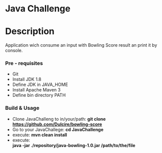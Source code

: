 # Java Challenge

# Description
Application wich consume an input with Bowling Score result an print it by console.

### Pre - requisites ###

* Git
* Install JDK 1.8
* Define JDK in JAVA_HOME
* Install Apache Maven 3
* Define bin directory PATH

### Build & Usage ###

* Clone JavaChalleng to in/your/path:
		**git clone https://github.com/Dulcire/bowling-score**
* Go to your JavaChallege: 
		**cd JavaChallenge**
* execute: 
		**mvn clean install**
* execute:  
		**java -jar ./repository/java-bowling-1.0.jar /path/to/the/file**

